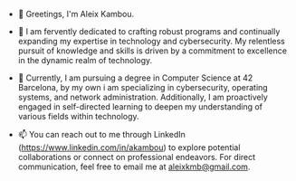 
- 👋 Greetings, I'm Aleix Kambou.

- 👀 I am fervently dedicated to crafting robust programs and continually expanding my expertise in technology and cybersecurity. My relentless pursuit of knowledge and skills is driven by a commitment to excellence in the dynamic realm of technology.

- 🌱 Currently, I am pursuing a degree in Computer Science at 42 Barcelona, by my own i am specializing in cybersecurity, operating systems, and network administration. Additionally, I am proactively engaged in self-directed learning to deepen my understanding of various fields within technology.

- 📫 You can reach out to me through LinkedIn (https://www.linkedin.com/in/akambou) to explore potential collaborations or connect on professional endeavors. For direct communication, feel free to email me at aleixkmb@gmail.com.

<!---
alkmb/alkmb is a ✨ special ✨ repository because its `README.md` (this file) appears on your GitHub profile.
You can click the Preview link to take a look at your changes.
--->

